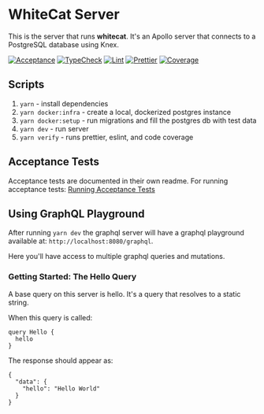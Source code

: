# WhiteCat Server

This is the server that runs **whitecat**. It's an Apollo server that connects to a PostgreSQL database using Knex.

[![Acceptance](https://github.com/chrstnfrrs/whitecat-server/actions/workflows/acceptance.yaml/badge.svg)](https://github.com/chrstnfrrs/whitecat-server/actions/workflows/acceptance.yaml) [![TypeCheck](https://github.com/chrstnfrrs/whitecat-server/actions/workflows/typeCheck.yaml/badge.svg)](https://github.com/chrstnfrrs/whitecat-server/actions/workflows/typeCheck.yaml) [![Lint](https://github.com/chrstnfrrs/whitecat-server/actions/workflows/lint.yaml/badge.svg)](https://github.com/chrstnfrrs/whitecat-server/actions/workflows/lint.yaml) [![Prettier](https://github.com/chrstnfrrs/whitecat-server/actions/workflows/prettier.yaml/badge.svg)](https://github.com/chrstnfrrs/whitecat-server/actions/workflows/prettier.yaml) [![Coverage](https://github.com/chrstnfrrs/whitecat-server/actions/workflows/coverage.yaml/badge.svg)](https://github.com/chrstnfrrs/whitecat-server/actions/workflows/coverage.yaml)

## Scripts

1. `yarn` - install dependencies
2. `yarn docker:infra` - create a local, dockerized postgres instance
3. `yarn docker:setup` - run migrations and fill the postgres db with test data
4. `yarn dev` - run server
5. `yarn verify` - runs prettier, eslint, and code coverage

## Acceptance Tests

Acceptance tests are documented in their own readme. For running acceptance tests: [Running Acceptance Tests](https://github.com/chrstnfrrs/whitecat-server/tree/main/tests/acceptance#running-acceptance-tests)

## Using GraphQL Playground

After running `yarn dev` the graphql server will have a graphql playground available at: `http://localhost:8080/graphql`.

Here you'll have access to multiple graphql queries and mutations.

### Getting Started: The Hello Query

A base query on this server is hello. It's a query that resolves to a static string.

When this query is called:

```
query Hello {
  hello
}
```

The response should appear as:

```
{
  "data": {
    "hello": "Hello World"
  }
}
```

